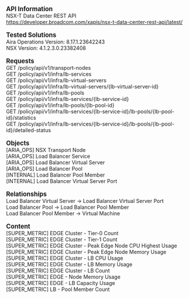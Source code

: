 <big><b> API Information </big></b> <br>NSX-T Data Center REST API <br>https://developer.broadcom.com/xapis/nsx-t-data-center-rest-api/latest/ <br> <br><b><big> Tested Solutions </big></b><br> Aira Operations Version: 8.17.1.23642243 <br> NSX Version: 4.1.2.3.0.23382408 <br> <br><b><big>Requests</big></b><br> GET /policy/api/v1/transport-nodes <br>GET /policy/api/v1/infra/lb-services <br> GET /policy/api/v1/infra/lb-virtual-servers <br> GET /policy/api/v1/infra/lb-virtual-servers/{lb-virtual-server-id} <br> GET /policy/api/v1/infra/lb-pools <br> GET /policy/api/v1/infra/lb-services/{lb-service-id} <br> GET /policy/api/v1/infra/lb-pools/{lb-pool-id} <br> GET /policy/api/v1/infra/lb-services/{lb-service-id}/lb-pools/{lb-pool-id}/statistics <br> GET /policy/api/v1/infra/lb-services/{lb-service-id}/lb-pools/{lb-pool-id}/detailed-status <br><br><b><big>Objects</big></b><br> [ARIA_OPS] NSX Transport Node <br>[ARIA_OPS] Load Balancer Service <br> [ARIA_OPS] Load Balancer Virtual Server <br>[ARIA_OPS] Load Balancer Pool <br> [INTERNAL] Load Balancer Pool Member <br> [INTERNAL] Load Balancer Virtual Server Port <br> <br><b><big>Relationships</big></b><br> Load Balancer Virtual Server -> Load Balancer Virtual Server Port <br>Load Balancer Pool -> Load Balancer Pool Member <br> Load Balancer Pool Member -> Virtual Machine <br> <br><b><big>Content</big></b><br>[SUPER_METRIC] EDGE Cluster - Tier-0 Count <br>[SUPER_METRIC] EDGE Cluster - Tier-1 Count <br>[SUPER_METRIC] EDGE Cluster - Peak Edge Node CPU Highest Usage <br>[SUPER_METRIC] EDGE Cluster - Peak Edge Node Memory Usage <br>[SUPER_METRIC] EDGE Cluster - LB CPU Usage <br>[SUPER_METRIC] EDGE Cluster - LB Memory Usage <br>[SUPER_METRIC] EDGE Cluster - LB Count <br>[SUPER_METRIC] EDGE - Node Memory Usage <br>[SUPER_METRIC] EDGE - LB Capacity Usage <br>[SUPER_METRIC] LB - Pool Member Count <br>
